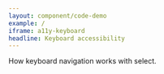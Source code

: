 ```yaml
---
layout: component/code-demo
example: /
iframe: a11y-keyboard
headline: Keyboard accessibility
---
```



How keyboard navigation works with select.
